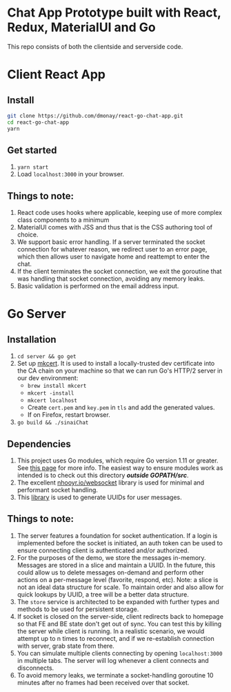 # Chat App Prototype built with React, Redux, MaterialUI and Go

This repo consists of both the clientside and serverside code.

# Client React App

## Install

```bash
git clone https://github.com/dmonay/react-go-chat-app.git
cd react-go-chat-app
yarn
```

## Get started

1. `yarn start`
2. Load `localhost:3000` in your browser.

## Things to note:

1. React code uses hooks where applicable, keeping use of more complex class components to a minimum
2. MaterialUI comes with JSS and thus that is the CSS authoring tool of choice.
3. We support basic error handling. If a server terminated the socket connection for whatever reason, we redirect user to an error page, which then allows user to navigate home
   and reattempt to enter the chat.
4. If the client terminates the socket connection, we exit the goroutine that was handling that socket connection, avoiding any memory leaks.
5. Basic validation is performed on the email address input.

# Go Server

## Installation

1. `cd server && go get`
2. Set up [mkcert](https://github.com/FiloSottile/mkcert). It is used to install a locally-trusted dev certificate into the CA chain on your machine so that we can
   run Go's HTTP/2 server in our dev environment:
   - `brew install mkcert`
   - `mkcert -install`
   - `mkcert localhost`
   - Create `cert.pem` and `key.pem` in `tls` and add the generated values.
   - If on Firefox, restart browser.
3. `go build && ./sinaiChat`

## Dependencies

1. This project uses Go modules, which require Go version 1.11 or greater. See [this page](https://golang.org/cmd/go/#hdr-Preliminary_module_support) for more info. The easiest way to ensure modules work as intended is to check out this directory _**outside GOPATH/src**_.
2. The excellent [nhooyr.io/websocket](nhooyr.io/websocket) library is used for minimal and performant socket handling.
3. This [library](github.com/satori/go.uuid) is used to generate UUIDs for user messages.

## Things to note:

1. The server features a foundation for socket authentication. If a login is implemented before the socket is initiated, an auth token can be used to ensure connecting client is authenticated and/or authorized.
2. For the purposes of the demo, we store the messages in-memory. Messages are stored in a slice and maintain a UUID. In the future, this could allow us to delete messages on-demand and perform other actions on a per-message level (favorite, respond, etc). Note: a slice is not an ideal data structure for scale. To maintain order and also allow for quick lookups by UUID, a tree will be a better data structure.
3. The `store` service is architected to be expanded with further types and methods to be used for persistent storage.
4. If socket is closed on the server-side, client redirects back to homepage so that FE and BE state don't get out of sync. You can test this by killing the server while client is running. In a realistic scenario, we would attempt up to n times to reconnect, and if we re-establish connection with server, grab state from there.
5. You can simulate multiple clients connecting by opening `localhost:3000` in multiple tabs. The server will log whenever a client connects and disconnects.
6. To avoid memory leaks, we terminate a socket-handling goroutine 10 minutes after no frames had been received over that socket.
